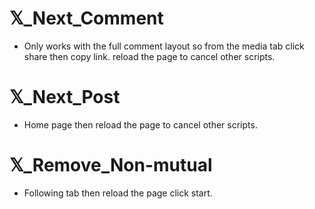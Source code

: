 #  𝕏_Next_Comment

- Only works with the full comment layout so from the media tab click share then copy link. reload the page to cancel other scripts.

#  𝕏_Next_Post

- Home page then reload the page to cancel other scripts.

#  𝕏_Remove_Non-mutual

- Following tab then reload the page click start.
